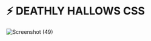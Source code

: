 # ⚡ DEATHLY HALLOWS CSS
![Screenshot (49)](https://user-images.githubusercontent.com/37419848/117252591-cea93100-ae0b-11eb-85f2-03c224159a68.png)
